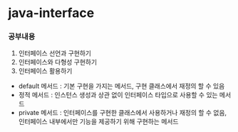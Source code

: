 # java-interface

### 공부내용
1. 인터페이스 선언과 구현하기
2. 인터페이스와 다형성 구현하기
3. 인터페이스 활용하기

- default 메서드 : 기본 구현을 가지는 메서드, 구현 클래스에서 재정의 할 수 있음
- 정적 메서드 : 인스턴스 생성과 상관 없이 인터페이스 타입으로 사용할 수 있는 메서드
- private 메서드 : 인터페이스를 구현한 클래스에서 사용하거나 재정의 할 수 없음, 인터페이스 내부에서만 기능을 제공하기 위해 구현하는 메서드
